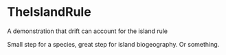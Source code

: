 # TheIslandRule
A demonstration that drift can account for the island rule

Small step for a species, great step for island biogeography. Or something.
